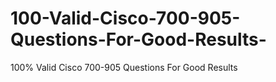 # 100-Valid-Cisco-700-905-Questions-For-Good-Results-
100% Valid Cisco 700-905 Questions For Good Results 
